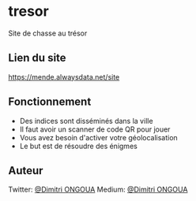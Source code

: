 # tresor
Site de chasse au trésor

## Lien du site
https://mende.alwaysdata.net/site

## Fonctionnement
- Des indices sont disséminés dans la ville
- Il faut avoir un scanner de code QR pour jouer
- Vous avez besoin d'activer votre géolocalisation
- Le but est de résoudre des énigmes

## Auteur
Twitter: [@Dimitri ONGOUA](https://twitter.com/DimitriOngoua)
Medium: [@Dimitri ONGOUA](https://twitter.com/DimitriOngoua)
